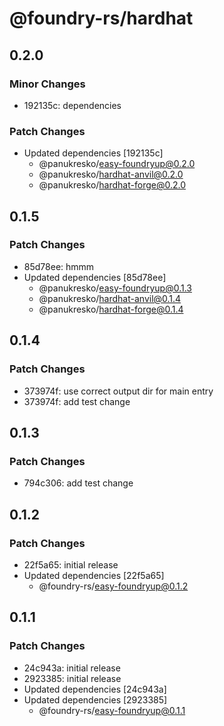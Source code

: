 # @foundry-rs/hardhat

## 0.2.0

### Minor Changes

- 192135c: dependencies

### Patch Changes

- Updated dependencies [192135c]
  - @panukresko/easy-foundryup@0.2.0
  - @panukresko/hardhat-anvil@0.2.0
  - @panukresko/hardhat-forge@0.2.0

## 0.1.5

### Patch Changes

- 85d78ee: hmmm
- Updated dependencies [85d78ee]
  - @panukresko/easy-foundryup@0.1.3
  - @panukresko/hardhat-anvil@0.1.4
  - @panukresko/hardhat-forge@0.1.4

## 0.1.4

### Patch Changes

- 373974f: use correct output dir for main entry
- 373974f: add test change

## 0.1.3

### Patch Changes

- 794c306: add test change

## 0.1.2

### Patch Changes

- 22f5a65: initial release
- Updated dependencies [22f5a65]
  - @foundry-rs/easy-foundryup@0.1.2

## 0.1.1

### Patch Changes

- 24c943a: initial release
- 2923385: initial release
- Updated dependencies [24c943a]
- Updated dependencies [2923385]
  - @foundry-rs/easy-foundryup@0.1.1
